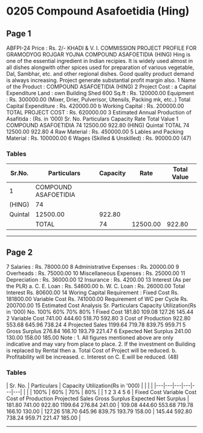 # 0205 Compound Asafoetidia (Hing)

## Page 1

ABFPI-24 Price : Rs. 2/- KHADI & V. I. COMMISSION PROJECT PROFILE FOR GRAMODYOG ROJGAR YOJNA COMPOUND ASAFOETIDIA (HING) Hing is one of the essential ingredient in Indian recipies. It is widely used almost in all dishes alongwith other spices used for preparation of various vegetable, Dal, Sambhar, etc. and other regional dishes. Good quality product demand is always increasing. Project generate substantial profit margin also. 1 Name of the Product : COMPOUND ASAFOETIDIA (HING) 2 Project Cost : a Capital Expenditure Land : own Building Shed 600 Sq.ft : Rs. 120000.00 Equipment : Rs. 300000.00 (Mixer, Drier, Pulverisor, Utensils, Packing mk, etc..) Total Capital Expenditure : Rs. 420000.00 b Working Capital : Rs. 200000.00 TOTAL PROJECT COST : Rs. 620000.00 3 Estimated Annual Production of Asafitida : (Rs. in ‘000) Sr. No. Particulars Capacity Rate Total Value 1 COMPOUND ASAFOETIDIA 74 12500.00 922.80 (HING) Quintal TOTAL 74 12500.00 922.80 4 Raw Material : Rs. 450000.00 5 Lables and Packing Material : Rs. 100000.00 6 Wages (Skilled & Unskilled) : Rs. 90000.00 (47)

### Tables

| Sr.No. | Particulars | Capacity | Rate | Total Value |
|---|---|---|---|---|
| 1 | COMPOUND ASAFOETIDIA
(HING) | 74
Quintal | 12500.00 | 922.80 |
|  | TOTAL | 74 | 12500.00 | 922.80 |

---

## Page 2

7 Salaries : Rs. 78000.00 8 Administrative Expenses : Rs. 20000.00 9 Overheads : Rs. 75000.00 10 Miscellaneous Expenses : Rs. 25000.00 11 Depreciation : Rs. 36000.00 12 Insurance : Rs. 4200.00 13 Interest (As per the PLR) a. C. E. Loan : Rs. 54600.00 b. W. C. Loan : Rs. 26000.00 Total Interest Rs. 80600.00 14 Woring Capital Requirement : Fixed Cost Rs. 181800.00 Variable Cost Rs. 741000.00 Requirement of WC per Cycle Rs. 200700.00 15 Estimated Cost Analysis Sr. Particulars Capacity Utilization(Rs in '000) No. 100% 60% 70% 80% 1 Fixed Cost 181.80 109.08 127.26 145.44 2 Variable Cost 741.00 444.60 518.70 592.80 3 Cost of Production 922.80 553.68 645.96 738.24 4 Projected Sales 1199.64 719.78 839.75 959.71 5 Gross Surplus 276.84 166.10 193.79 221.47 6 Expected Net Surplus 241.00 130.00 158.00 185.00 Note : 1. All figures mentioned above are only indicative and may vary from place to place. 2. If the investment on Building is replaced by Rental then a. Total Cost of Project will be reduced. b. Profitability will be increased. c. Interest on C. E.will be reduced. (48)

### Tables

| Sr.
No. | Particulars | Capacity Utilization(Rs in '000) |  |  |  |
|---|---|---|---|---|---|
|  |  | 100% | 60% | 70% | 80% |
| 1
2
3
4
5
6 | Fixed Cost
Variable Cost
Cost of Production
Projected Sales
Gross Surplus
Expected Net Surplus | 181.80
741.00
922.80
1199.64
276.84
241.00 | 109.08
444.60
553.68
719.78
166.10
130.00 | 127.26
518.70
645.96
839.75
193.79
158.00 | 145.44
592.80
738.24
959.71
221.47
185.00 |

---

